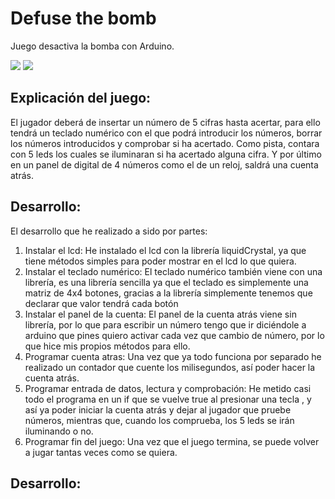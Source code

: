 # Defuse the bomb
Juego desactiva la bomba con Arduino.

![](https://raw.githubusercontent.com/LordGrande/defusethebomb-arduino/master/schemas/juego-montado-real-peque.jpg)
![](https://raw.githubusercontent.com/LordGrande/defusethebomb-arduino/master/schemas/schema-small.png)
## Explicación del juego:
El jugador deberá de insertar un número de 5 cifras hasta acertar, para ello tendrá un teclado numérico con el que podrá introducir los números, borrar los números introducidos y comprobar si ha acertado. Como pista, contara con 5 leds los cuales se iluminaran si ha acertado alguna cifra. Y por último en un panel de digital de 4 números como el de un reloj, saldrá una cuenta atrás. 
## Desarrollo:
El desarrollo que he realizado a sido por partes:
1. Instalar el lcd: He instalado el lcd con la librería liquidCrystal, ya que tiene métodos simples para poder mostrar en el lcd lo que quiera.
2. Instalar el teclado numérico: El teclado numérico también viene con una librería, es una librería sencilla ya que el teclado es simplemente una matriz de 4x4 botones, gracias a la librería simplemente tenemos que declarar que valor tendrá cada botón
3. Instalar el panel de la cuenta: El panel de la cuenta atrás viene sin librería, por lo que para escribir un número tengo que ir diciéndole a arduino que pines quiero activar cada vez que cambio de número, por lo que hice mis propios métodos para ello.
4. Programar cuenta atras: Una vez que ya todo funciona por separado he realizado un contador que cuente los milisegundos, así poder hacer la cuenta atrás.
5. Programar entrada de datos, lectura y comprobación: He metido casi todo el programa en un if que se vuelve true al presionar una tecla , y así ya poder iniciar la cuenta atrás y dejar al jugador que pruebe números, mientras que, cuando los comprueba, los 5 leds se irán iluminando o no.
6. Programar fin del juego: Una vez que el juego termina, se puede volver a jugar tantas veces como se quiera.
## Desarrollo:
